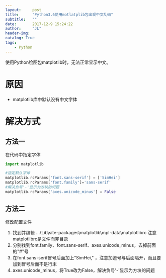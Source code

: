 ```yaml
---
layout:     post
title:      "Python3.6使用motlatplib包出现中文乱码"
subtitle:   ""
date:       2017-12-9 15:24:22
author:     "JL"
header-img: 
catalog: True
tags:
    - Python
---
```


使用Python绘图包matplotlib时，无法正常显示中文。
# 原因
- matplotlib库中默认没有中文字体

# 解决方式
## 方法一
在代码中指定字体
```python
import matplotlib

#指定默认字体
matplotlib.rcParams['font.sans-serif'] = ['SimHei']
matplotlib.rcParams['font.family']='sans-serif'
#解决负号'-'显示为方块的问题
matplotlib.rcParams['axes.unicode_minus'] = False
```
## 方法二
修改配置文件
1.  找到并编辑  ...\Lib\site-packages\matplotlib\mpl-data\matplotlibrc 注意matplotlibrc是文件而非目录
2. 分别找到font.family、font.sans-serif、axes.unicode_minus，去掉前面的"#"号
3. 在font.sans-serif冒号后面加上"SimHei," ，注意加逗号与后面隔开，而且要加到冒号后而不是行末
4. axes.unicode_minus，将True改为False，解决负号'-'显示为方块的问题